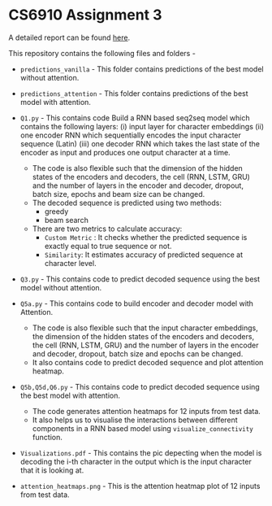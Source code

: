 # CS6910 Assignment 3
A detailed report can be found [here](https://wandb.ai/dl_assgn/Assignment3_180521/reports/Assignment-3--Vmlldzo3MTMyNTU).

This repository contains the following files and folders -
* `predictions_vanilla` - This folder contains predictions of the best model without attention.
* `predictions_attention` -  This folder contains predictions of the best model with attention.
* `Q1.py` - This contains code Build a RNN based seq2seq model which contains the following layers: 
  (i) input layer for character embeddings 
  (ii) one encoder RNN which sequentially encodes the input character sequence (Latin) 
  (iii) one decoder RNN which takes the last state of the encoder as input and produces one output character at a time.

   * The code is also flexible such that the dimension of the hidden states of the encoders and decoders, the cell (RNN, LSTM, GRU) and the number of layers in the encoder and decoder, dropout, batch size, epochs and beam size can be changed.
   * The decoded sequence is predicted using two methods:
       * greedy
       * beam search
   * There are two metrics to calculate accuracy:
       * `Custom Metric` : It checks whether the predicted sequence is exactly equal to true sequence or not.
       * `Similarity`: It estimates accuracy of predicted sequence at character level.
       
* `Q3.py` - This contains code to predict decoded sequence using the best model without attention.
* `Q5a.py` - This contains code to build encoder and decoder model with Attention.
   * The code is also flexible such that the input character embeddings, the dimension of the hidden states of the encoders and decoders, the cell (RNN, LSTM, GRU) and the number of layers in the encoder and decoder, dropout, batch size and epochs can be changed.
   * It also contains code to predict decoded sequence and plot attention heatmap.
   
* `Q5b,Q5d,Q6.py` - This contains code to predict decoded sequence using the best model with attention.
   * The code generates attention heatmaps for 12 inputs from test data.
   * It also helps us to visualise the interactions between different components in a RNN based model using `visualize_connectivity` function.
* `Visualizations.pdf` - This contains the pic depecting when the model is decoding the i-th character in the output which is the input character that it is looking at. 
* `attention_heatmaps.png` - This is the attention heatmap plot of 12 inputs from test data.
